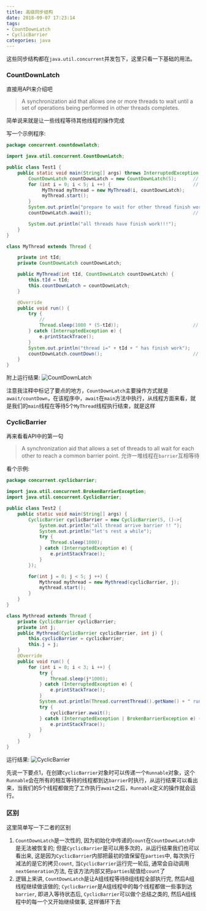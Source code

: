 ```yaml
---
title: 高级同步结构
date: 2018-09-07 17:23:14
tags:
- CountDownLatch
- CyclicBarrier
categories: java
---
```


这些同步结构都在`java.util.concurrent`并发包下，这里只看一下基础的用法。

### CountDownLatch

直接用API来介绍吧
>A synchronization aid that allows one or more threads to wait until a set of operations being performed in other threads completes.
<!--more-->
简单说来就是让一些线程等待其他线程的操作完成

写一个示例程序:

``` java
package concurrent.countdownlatch;

import java.util.concurrent.CountDownLatch;

public class Test1 {
    public static void main(String[] args) throws InterruptedException {
        CountDownLatch countDownLatch = new CountDownLatch(5);      // 这里一般对应的操作数，这是几，就要有几次countDown操作
        for (int i = 0; i < 5; i ++) {                              // 新建5个线程跑起来
             MyThread myThread = new MyThread(i, countDownLatch);
             myThread.start();
        }
        System.out.println("prepare to wait for other thread finish work...");
        countDownLatch.await();                                     // 要点1

        System.out.println("all threads have finish work!!!");
    }
}

class MyThread extends Thread {

    private int tId;
    private CountDownLatch countDownLatch;

    public MyThread(int tId, CountDownLatch countDownLatch) {
        this.tId = tId;
        this.countDownLatch = countDownLatch;
    }

    @Override
    public void run() {
        try {
            //
            Thread.sleep(1000 * (5-tId));                           // 模拟工作, 不要介意为啥这样写
        } catch (InterruptedException e) {
            e.printStackTrace();
        }
        System.out.println("thread i=" + tId + " has finish work");
        countDownLatch.countDown();                                 // 要点2
    }
}
```

附上运行结果:
![CountDownLatch](https://image.zero22.top/countdownlatch.gif)

注意我注释中标记了要点的地方，`CountDownLatch`主要操作方式就是`await/countDown`，在该程序中，`await`在`main`方法中执行，从线程方面来看，就是我们的`main`线程在等待5个`MyThread`线程执行结束，就是这样

### CyclicBarrier

再来看看API中的第一句
>A synchronization aid that allows a set of threads to all wait for each other to reach a common barrier point.
允许一堆线程在`barrier`互相等待

看个示例:

``` java
package concurrent.cyclicbarrier;

import java.util.concurrent.BrokenBarrierException;
import java.util.concurrent.CyclicBarrier;

public class Test2 {
    public static void main(String[] args) {
        CyclicBarrier cyclicBarrier = new CyclicBarrier(5, ()->{            // 要点1
            System.out.println("all thread arrive barrier !! ");
            System.out.println("let's rest a while");
            try {
                Thread.sleep(1000);
            } catch (InterruptedException e) {
                e.printStackTrace();
            }
        });

        for(int j = 0; j < 5; j ++) {
            Mythread mythread = new Mythread(cyclicBarrier, j);
            mythread.start();
        }
    }
}

class Mythread extends Thread {
    private CyclicBarrier cyclicBarrier;
    private int j;                                                          // 休息时间
    public Mythread(CyclicBarrier cyclicBarrier, int j) {
        this.cyclicBarrier = cyclicBarrier;
        this.j = j;
    }
    @Override
    public void run() {
        for (int i = 0; i < 3; i ++) {
            try {
                Thread.sleep(j*1000);                                       // 模拟工作
            } catch (InterruptedException e) {
                e.printStackTrace();
            }
            System.out.println(Thread.currentThread().getName() + " run i=" + i);
            try {
                cyclicBarrier.await();                                      // 要点2
            } catch (InterruptedException | BrokenBarrierException e) {
                e.printStackTrace();
            }
        }
    }
}
```

运行结果:
![CyclicBarrier](https://image.zero22.top/cyclicbarrier.gif)

先说一下要点1，在创建`CyclicBarrier`对象时可以传递一个`Runnable`对象，这个`Runnable`会在所有的相互等待的线程都到达`barrier`时执行，从运行结果可以看出来，当我们的5个线程都做完了工作执行`await`之后，`Runnable`定义的操作就会运行。

### 区别

这里简单写一下二者的区别

 1. `CountDownLatch`是一次性的, 因为初始化中传递的`count`在`CountDownLatch`中是无法被恢复的; 但是`CyclicBarrier`是可以用多次的，从运行结果我们也可以看出来, 这是因为`CyclicBarrier`内部把最初的值保留在`parties`中, 每次执行减法的是它的拷贝`count`, 当`CyclicBarrier`运行完一轮后, 通常会自动调用`nextGeneration`方法, 在该方法内部又把`parties`赋值给`count`了
 2. 逻辑上来讲, `CountDownLatch`是让A组线程等待B组线程全部执行完, 然后A组线程继续做该做的; `CyclicBarrier`是A组线程中的每个线程都做一些事到达`barrier`, 即进入等待状态后, `CyclicBarrier`可以做个总结之类的, 然后A组线程中的每一个又开始继续做事, 这样循环下去
